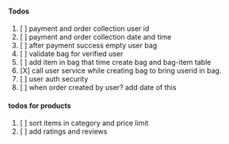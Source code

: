
#### Todos

1. [ ] payment and order collection user id
2. [ ] payment and order collection date and time 
2. [ ] after payment success empty user bag
3. [ ] validate bag for verified user
4. [ ] add item in bag that time create bag and bag-item table
5. [X] call user service while creating bag to bring userid in bag.
6. [ ] user auth security
7. [ ] when order created by user? add date of this


#### todos for products

1. [ ] sort items in category and price limit 
2. [ ] add ratings and reviews